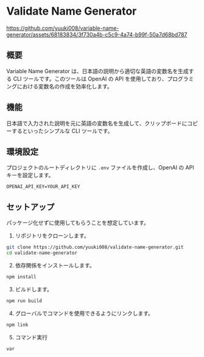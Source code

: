 # Validate Name Generator

https://github.com/yuuki008/variable-name-generator/assets/68183834/3f730a4b-c5c9-4a74-b99f-50a7d68bd787

## 概要

Variable Name Generator は、日本語の説明から適切な英語の変数名を生成する CLI ツールです。このツールは OpenAI の API を使用しており、プログラミングにおける変数名の作成を効率化します。

## 機能
日本語で入力された説明を元に英語の変数名を生成して、クリップボードにコピーするといったシンプルな CLI ツールです。

## 環境設定

プロジェクトのルートディレクトリに `.env` ファイルを作成し、OpenAI の API キーを設定します。

```.env
OPENAI_API_KEY=YOUR_API_KEY
```

## セットアップ

パッケージ化せずに使用してもらうことを想定しています。

1. リポジトリをクローンします。

```bash
git clone https://github.com/yuuki008/validate-name-generator.git
cd validate-name-generator
```

2. 依存関係をインストールします。

```bash
npm install
```

3. ビルドします。

```bash
npm run build
```

4. グローバルでコマンドを使用できるようにリンクします。

```bash
npm link
```

5. コマンド実行
```
var
```



